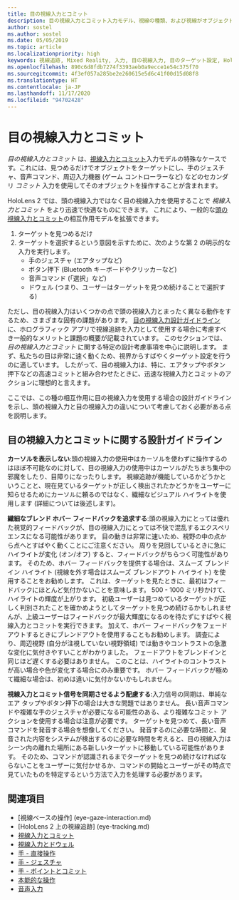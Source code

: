 ```yaml
---
title: 目の視線入力とコミット
description: 目の視線入力とコミット入力モデル、視線の種類、および視線がオブジェクトを単に見るだけの場合のコミットについて説明します。
author: sostel
ms.author: sostel
ms.date: 05/05/2019
ms.topic: article
ms.localizationpriority: high
keywords: 視線追跡, Mixed Reality, 入力, 目の視線入力, 目のターゲット設定, HoloLens 2, 視線に基づく選択, Mixed Reality ヘッドセット, Windows Mixed Reality ヘッドセット, 仮想現実ヘッドセット, HoloLens, MRTK, Mixed Reality Toolkit, 視線入力
ms.openlocfilehash: 890c6d8fdb7274f3393aeb0a9ecce1e54c375f70
ms.sourcegitcommit: 4f3ef057a285be2e260615e5d6c41f00d15d08f8
ms.translationtype: HT
ms.contentlocale: ja-JP
ms.lasthandoff: 11/17/2020
ms.locfileid: "94702428"
---
```

# <a name="eye-gaze-and-commit"></a>目の視線入力とコミット
_目の視線入力とコミット_ は、[視線入力とコミット](gaze-and-commit.md)入力モデルの特殊なケースです。これには、見つめるだけでオブジェクトをターゲットにし、手のジェスチャ、音声コマンド、周辺入力機器 (ゲーム コントローラーなど) などのセカンダリ _コミット_ 入力を使用してそのオブジェクトを操作することが含まれます。 

HoloLens 2 では、頭の視線入力ではなく目の視線入力を使用することで _視線入力とコミット_ をより迅速で快適なものにできます。 これにより、一般的な[頭の視線入力とコミット](gaze-and-commit.md)の相互作用モデルを拡張できます。 
1. ターゲットを見つめるだけ 
2. ターゲットを選択するという意図を示すために、次のような第 2 の明示的な入力を実行します。  
   - 手のジェスチャ (エアタップなど)
   - ボタン押下 (Bluetooth キーボードやクリッカーなど)
   - 音声コマンド (「選択」など)
   - ドウェル (つまり、ユーザーはターゲットを見つめ続けることで選択する)

ただし、目の視線入力はいくつかの点で頭の視線入力とまったく異なる動作をするため、さまざまな固有の課題があります。 [目の視線入力設計ガイドライン](eye-tracking.md)に、ホログラフィック アプリで視線追跡を入力として使用する場合に考慮すべき一般的なメリットと課題の概要が記載されています。 このセクションでは、_目の視線入力とコミット_ に関する特定の設計考慮事項を中心に説明します。
まず、私たちの目は非常に速く動くため、視界からすばやくターゲット設定を行うのに適しています。 したがって、目の視線入力は、特に、エアタップやボタン押下などの高速コミットと組み合わせたときに、迅速な視線入力とコミットのアクションに理想的と言えます。
   
ここでは、この種の相互作用に目の視線入力を使用する場合の設計ガイドラインを示し、頭の視線入力と目の視線入力の違いについて考慮しておく必要がある点を説明します。

## <a name="design-guidelines-for-eye-gaze-and-commit"></a>目の視線入力とコミットに関する設計ガイドライン

**カーソルを表示しない**:頭の視線入力の使用中はカーソルを使わずに操作するのはほぼ不可能なのに対して、目の視線入力の使用中はカーソルがたちまち集中の邪魔をしたり、目障りになったりします。 視線追跡が機能しているかどうかということと、現在見ているターゲットが正しく検出されたかどうかをユーザーに知らせるためにカーソルに頼るのではなく、繊細なビジュアル ハイライトを使用します (詳細については後述します)。

**繊細なブレンド ホバー フィードバックを追求する**:頭の視線入力にとっては優れた視覚的フィードバックが、目の視線入力にとっては不快で混乱するエクスペリエンスになる可能性があります。 目の動きは非常に速いため、視野の中の点から点へとすばやく動くことにご注意ください。 周りを見回しているときに急にハイライトが変化 (オン/オフ) すると、フィードバックがちらつく可能性があります。 そのため、ホバー フィードバックを提供する場合は、スムーズ ブレンドイン ハイライト (視線を外す場合はスムーズ ブレンドアウト ハイライト) を使用することをお勧めします。 これは、ターゲットを見たときに、最初はフィードバックにほとんど気付かないことを意味します。 500 - 1000 ミリ秒かけて、ハイライトの輝度が上がります。 初級ユーザーは見つめているターゲットが正しく判別されたことを確かめようとしてターゲットを見つめ続けるかもしれませんが、上級ユーザーはフィードバックが最大輝度になるのを待たずにすばやく視線入力とコミットを実行できます。 加えて、ホバー フィードバックをフェードアウトするときにブレンドアウトを使用することもお勧めします。 調査により、周辺視野 (自分が注視していない視野領域) では動きやコントラストの急激な変化に気付きやすいことがわかりました。
フェードアウトをブレンドインと同じほど遅くする必要はありません。 このことは、ハイライトのコントラストが高い場合や色が変化する場合にのみ重要です。 ホバー フィードバックが極めて繊細な場合は、初めは違いに気付かないかもしれません。

**視線入力とコミット信号を同期させるよう配慮する**:入力信号の同期は、単純なエア タップやボタン押下の場合は大きな問題ではありません。 長い音声コマンドや複雑な手のジェスチャが必要になる可能性のある、より複雑なコミット アクションを使用する場合は注意が必要です。 ターゲットを見つめて、長い音声コマンドを発音する場合を想像してください。 発音するのに必要な時間と、発音された内容をシステムが検出するのに必要な時間を考えると、目の視線入力はシーン内の離れた場所にある新しいターゲットに移動している可能性があります。 そのため、コマンドが認識されるまでターゲットを見つめ続けなければならないことをユーザーに気付かせるか、コマンドの開始とユーザーがその時点で見ていたものを特定するという方法で入力を処理する必要があります。

## <a name="see-also"></a>関連項目
* [視線ベースの操作] (eye-gaze-interaction.md)
* [HoloLens 2 上の視線追跡] (eye-tracking.md)
* [視線入力とコミット](gaze-and-commit.md)
* [視線入力とドウェル](gaze-and-dwell.md)
* [手 - 直接操作](direct-manipulation.md)
* [手 - ジェスチャ](gaze-and-commit.md#composite-gestures)
* [手 - ポイントとコミット](point-and-commit.md)
* [本能的な操作](interaction-fundamentals.md)
* [音声入力](voice-input.md)
